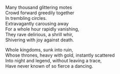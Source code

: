 Many thousand glittering motes  
Crowd forward greedily together  
In trembling circles.  
Extravagantly carousing away  
For a whole hour rapidly vanishing,  
They rave delirious, a shrill whir,  
Shivering with joy against death.  

Whole kingdoms, sunk into ruin,  
Whose thrones, heavy with gold, instantly scattered  
Into night and legend, without leaving a trace,  
Have never known of so fierce a dancing.
